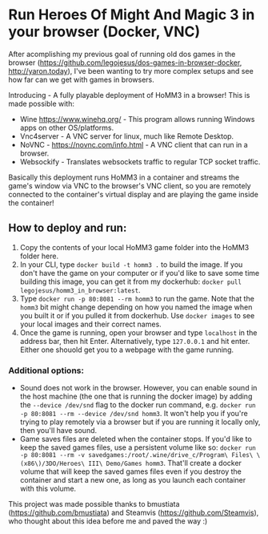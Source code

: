 # Run Heroes Of Might And Magic 3 in your browser (Docker, VNC)
After acomplishing my previous goal of running old dos games in the browser (https://github.com/legojesus/dos-games-in-browser-docker, http://yaron.today), I've been wanting to try more complex setups and see how far can we get with games in browsers. 

Introducing - A fully playable deployment of HoMM3 in a browser! 
This is made possible with: 
- Wine https://www.winehq.org/ - This program allows running Windows apps on other OS/platforms. 
- Vnc4server - A VNC server for linux, much like Remote Desktop. 
- NoVNC - https://novnc.com/info.html - A VNC client that can run in a browser. 
- Websockify - Translates websockets traffic to regular TCP socket traffic.

Basically this deployment runs HoMM3 in a container and streams the game's window via VNC to the browser's VNC client, so you are remotely connected to the container's virtual display and are playing the game inside the container!

## How to deploy and run: 
1. Copy the contents of your local HoMM3 game folder into the HoMM3 folder here.
2. In your CLI, type `docker build -t homm3 .` to build the image. If you don't have the game on your computer or if you'd like to save some time building this image, you can get it from my dockerhub: `docker pull legojesus/homm3_in_browser:latest`.
3. Type `docker run -p 80:8081 --rm homm3` to run the game. Note that the `homm3` bit might change depending on how you named the image when you built it or if you pulled it from dockerhub. Use `docker images` to see your local images and their correct names.
4. Once the game is running, open your browser and type `localhost` in the address bar, then hit Enter. Alternatively, type `127.0.0.1` and hit enter. Either one shouold get you to a webpage with the game running. 

### Additional options: 
 - Sound does not work in the browser. However, you can enable sound in the host machine (the one that is running the docker image) by adding the `--device /dev/snd` flag to the docker run command, e.g. `docker run -p 80:8081 --rm --device /dev/snd homm3`. It won't help you if you're trying to play remotely via a browser but if you are running it locally only, then you'll have sound. 
 - Game saves files are deleted when the container stops. If you'd like to keep the saved games files, use a persistent volume like so: `docker run -p 80:8081 --rm -v savedgames:/root/.wine/drive_c/Program\ Files\ \(x86\)/3DO/Heroes\ III\ Demo/Games homm3`. That'll create a docker volume that will keep the saved games files even if you destroy the container and start a new one, as long as you launch each container with this volume. 


This project was made possible thanks to bmustiata (https://github.com/bmustiata) and Steamvis (https://github.com/Steamvis), who thought about this idea before me and paved the way :)
